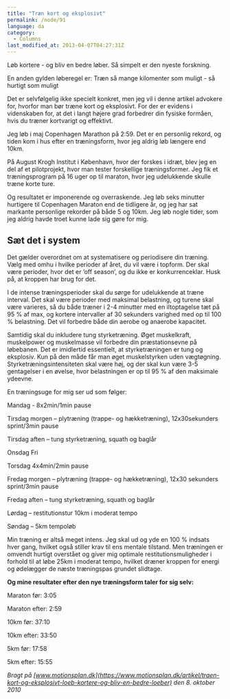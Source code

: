 ```yaml
---
title: "Træn kort og eksplosivt"
permalink: /node/91
language: da
category:
  - Columns
last_modified_at: 2013-04-07T04:27:31Z
---
```


Løb kortere - og bliv en bedre løber. Så simpelt er den nyeste forskning.

En anden gylden løberegel er: Træn så mange kilomenter som muligt - så hurtigt som muligt

Det er selvfølgelig ikke specielt konkret, men jeg vil i denne artikel advokere for, hvorfor man bør træne kort og eksplosivt. For der er evidens i videnskaben for, at det i langt højere grad forbedrer din fysiske formåen, hvis du træner kortvarigt og effektivt.

Jeg løb i maj Copenhagen Marathon på 2:59. Det er en personlig rekord, og tiden kom i hus efter en træningsform, hvor jeg aldrig løb længere end 10km.

På August Krogh Institut i København, hvor der forskes i idræt, blev jeg en del af et pilotprojekt, hvor man tester forskellige træningsformer. Jeg fik et træningsprogram på 16 uger op til maraton, hvor jeg udelukkende skulle træne korte ture.

Og resultatet er imponerende og overraskende. Jeg løb seks minutter hurtigere til Copenhagen Maraton end de tidligere år, og jeg har sat markante personlige rekorder på både 5 og 10km. Jeg løb nogle tider, som jeg aldrig havde troet kunne lade sig gøre for mig.

## Sæt det i system

Det gælder overordnet om at systematisere og periodisere din træning. Vælg med omhu i hvilke perioder af året, du vil være i topform. Der skal være perioder, hvor det er ’off season’, og du ikke er konkurrenceklar. Husk på, at kroppen har brug for det.

I de intense træningsperioder skal du sørge for udelukkende at træne interval. Det skal være perioder med maksimal belastning, og turene skal være varieres, så du både træner i 2-4 minutter med en iltoptagelse tæt på 95 % af max, og kortere intervaller af 30 sekunders varighed med op til 100 % belastning. Det vil forbedre både din aerobe og anaerobe kapacitet.

Samtidig skal du inkludere tung styrketræning. Øget muskelkraft, muskelpower og muskelmasse vil forbedre din præstationsevne på løbebanen. Det er imidlertid essentielt, at styrketræningen er tung og eksplosiv. Kun på den måde får man øget muskelstyrken uden vægtøgning. Styrketræningsintensiteten skal være høj, og der skal kun være 3-5 gentagelser i en øvelse, hvor belastningen er op til 95 % af den maksimale ydeevne.

En træningsuge for mig ser ud som følger:

Mandag - 8x2min/1min pause

Tirsdag morgen – plytræning (trappe- og hækketræning), 12x30sekunders sprint/3min pause 

Tirsdag aften – tung styrketræning, squath og baglår

Onsdag Fri

Torsdag 4x4min/2min pause

Fredag morgen – plytræning (trappe- og hækketræning), 12x30 sekunders sprint/3min pause

Fredag aften – tung styrketræning, squath og baglår

Lørdag – restitutionstur 10km i moderat tempo

Søndag – 5km tempoløb

Min træning er altså meget intens. Jeg skal ud og yde en 100 % indsats hver gang, hvilket også stiller krav til ens mentale tilstand. Men træningen er omvendt hurtigt overstået og giver mig optimale restitutionsmuligheder i forhold til at løbe 25km i moderat tempo, hvilket dræner kroppen for energi og ødelægger de næste træningspas grundet slidtage.

**Og mine resultater efter den nye træningsform taler for sig selv:**

Maraton før: 3:05

Maraton efter: 2:59

10km før: 37:10

10km efter: 33:50

5km før: 17:58

5km efter: 15:55

  _Bragt på [www.motionsplan.dk](https://www.motionsplan.dk/artikel/traen-kort-og-eksplosivt-loeb-kortere-og-bliv-en-bedre-loeber) den 8. oktober 2010_
